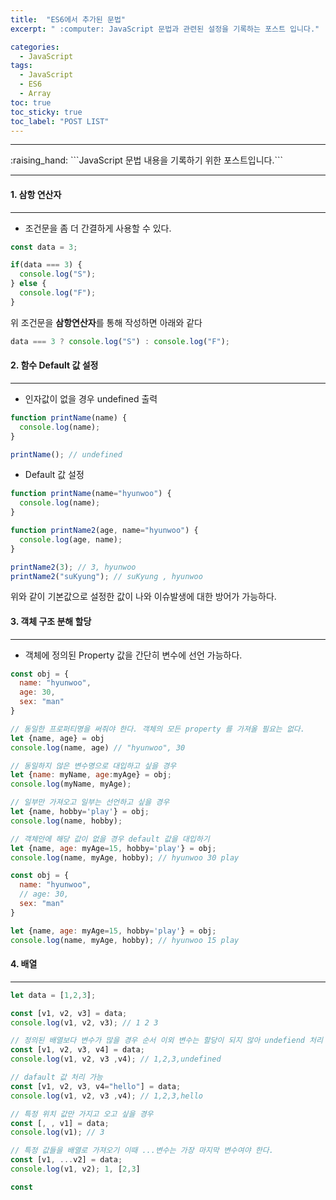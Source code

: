 ```yaml
---
title:  "ES6에서 추가된 문법"
excerpt: " :computer: JavaScript 문법과 관련된 설정을 기록하는 포스트 입니다."

categories:
  - JavaScript
tags:
  - JavaScript
  - ES6
  - Array
toc: true
toc_sticky: true
toc_label: "POST LIST"
---
```



<hr>
:raising_hand:  ```JavaScript 문법 내용을 기록하기 위한 포스트입니다.```
<hr>

#### 1. 삼항 연산자
***

* 조건문을 좀 더 간결하게 사용할 수 있다.

```js
const data = 3;

if(data === 3) {
  console.log("S");
} else {
  console.log("F");
}

```
위 조건문을 **삼항연산자**를 통해 작성하면 아래와 같다

```js
data === 3 ? console.log("S") : console.log("F");
```

#### 2. 함수 Default 값 설정
***

* 인자값이 없을 경우 undefined 출력
```js
function printName(name) {
  console.log(name);
}

printName(); // undefined
```

* Default 값 설정

```js
function printName(name="hyunwoo") {
  console.log(name);
}

function printName2(age, name="hyunwoo") {
  console.log(age, name);
}

printName2(3); // 3, hyunwoo
printName2("suKyung"); // suKyung , hyunwoo
```
위와 같이 기본값으로 설정한 값이 나와 이슈발생에 대한 방어가 가능하다.

#### 3. 객체 구조 분해 할당
***

* 객체에 정의된 Property 값을 간단히 변수에 선언 가능하다.

```js
const obj = {
  name: "hyunwoo",
  age: 30,
  sex: "man"
}

// 동일한 프로퍼티명을 써줘야 한다. 객체의 모든 property 를 가져올 필요는 없다.
let {name, age} = obj 
console.log(name, age) // "hyunwoo", 30

// 동일하지 않은 변수명으로 대입하고 싶을 경우
let {name: myName, age:myAge} = obj;
console.log(myName, myAge);

// 일부만 가져오고 일부는 선언하고 싶을 경우
let {name, hobby='play'} = obj;
console.log(name, hobby);

// 객체안에 해당 값이 없을 경우 default 값을 대입하기
let {name, age: myAge=15, hobby='play'} = obj;
console.log(name, myAge, hobby); // hyunwoo 30 play

const obj = {
  name: "hyunwoo",
  // age: 30,
  sex: "man"
}

let {name, age: myAge=15, hobby='play'} = obj;
console.log(name, myAge, hobby); // hyunwoo 15 play
```

#### 4. 배열
***

```js
let data = [1,2,3];

const [v1, v2, v3] = data;
console.log(v1, v2, v3); // 1 2 3

// 정의된 배열보다 변수가 많을 경우 순서 이외 변수는 할당이 되지 않아 undefiend 처리
const [v1, v2, v3, v4] = data;
console.log(v1, v2, v3 ,v4); // 1,2,3,undefined

// dafault 값 처리 가능
const [v1, v2, v3, v4="hello"] = data;
console.log(v1, v2, v3 ,v4); // 1,2,3,hello

// 특정 위치 값만 가지고 오고 싶을 경우
const [, , v1] = data;
console.log(v1); // 3

// 특정 값들을 배열로 가져오기 이때 ...변수는 가장 마지막 변수여야 한다.
const [v1, ...v2] = data;
console.log(v1, v2); 1, [2,3]

const
```